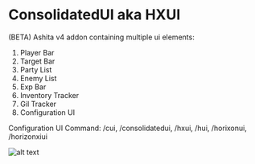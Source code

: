 # ConsolidatedUI aka HXUI
(BETA) Ashita v4 addon containing multiple ui elements:

1) Player Bar
2) Target Bar
3) Party List
4) Enemy List
5) Exp Bar
6) Inventory Tracker
7) Gil Tracker
8) Configuration UI

Configuration UI Command: /cui, /consolidatedui, /hxui, /hui, /horixonui, /horizonxiui

![alt text](https://user-images.githubusercontent.com/7691562/211183288-43163fc6-2f11-4b20-b1af-338f9d383fd1.png)
